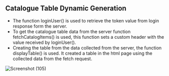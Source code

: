 ## Catalogue Table Dynamic Generation 

- The function loginUser() is used to retrieve the token value from login response form the server.
- To get the catalogue table data from the server function fetchCatalogItems() is used, this function sets a custom header with the value received by loginUser().
- Creating the table from the data collected from the server, the function displayTable() is used. It created a table in the html page using the collected data from the fetch request.

![Screenshot (105)](https://github.com/learning-project-01/bookstore-app/assets/130679461/b6e9f2f8-211f-463c-81c5-8dd3dc4532ec)
